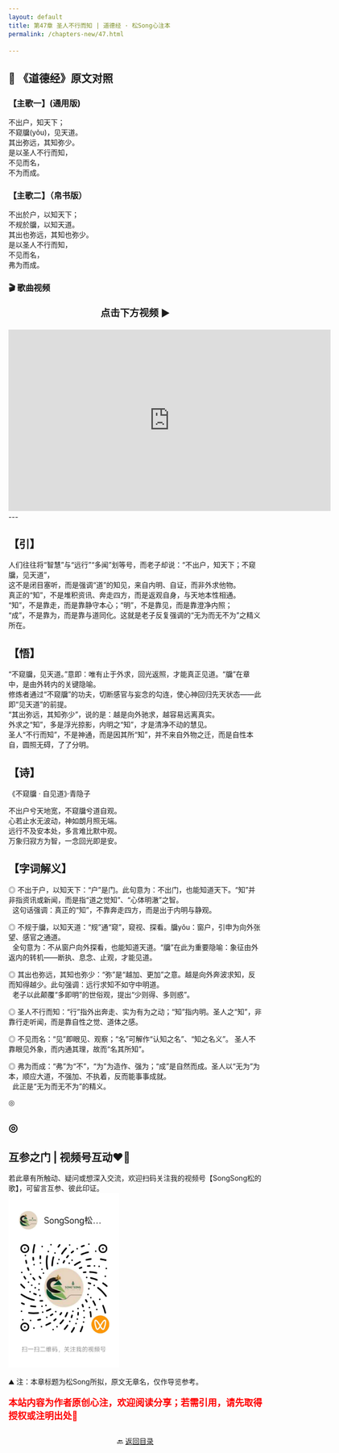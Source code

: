 ```yaml
---
layout: default
title: 第47章 圣人不行而知 | 道德经 · 松Song心注本
permalink: /chapters-new/47.html

---
```


## 📜 《道德经》原文对照
### 【主歌一】(通用版)
不出户，知天下；<br>
不窥牖(yǒu)，见天道。<br>
其出弥远，其知弥少。<br>
是以圣人不行而知，<br>
不见而名，<br>
不为而成。<br>

### 【主歌二】（帛书版）
不出於户，以知天下；<br>
不规於牖，以知天道。<br>
其出也弥远，其知也弥少。<br>
是以圣人不行而知，<br>
不见而名，<br>
弗为而成。<br>

### 🎬 歌曲视频
<p style="text-align:center; font-size:1.2rem; font-weight:bold;">
  点击下方视频 ▶️
</p>

<iframe
  src="https://streamable.com/e/rw38e3"
  width="640"
  height="360"
  frameborder="0"
  allowfullscreen
  loading="lazy">
</iframe>
---

## 【引】
人们往往将“智慧”与“远行”“多闻”划等号，而老子却说：“不出户，知天下；不窥牖，见天道”，<br>
这不是闭目塞听，而是强调“道”的知见，来自内明、自证，而非外求他物。<br>
真正的“知”，不是堆积资讯、奔走四方，而是返观自身，与天地本性相通。<br>
“知”，不是靠走，而是靠静守本心；“明”，不是靠见，而是靠澄净内照；<br>
“成”，不是靠为，而是靠与道同化。这就是老子反复强调的“无为而无不为”之精义所在。<br>

## 【悟】
“不窥牖，见天道。”意即：唯有止于外求，回光返照，才能真正见道。“牖”在章中，是由外转内的关键隐喻。<br>
修炼者通过“不窥牖”的功夫，切断感官与妄念的勾连，使心神回归先天状态——此即“见天道”的前提。<br>
“其出弥远，其知弥少”，说的是：越是向外驰求，越容易远离真实。<br>
外求之“知”，多是浮光掠影，内明之“知”，才是清净不动的慧见。<br>
圣人“不行而知”，不是神通，而是因其所“知”，并不来自外物之迁，而是自性本自，圆照无碍，了了分明。<br>

## 【诗】
《不窥牖 · 自见道》·青隐子 <br>

不出户兮天地宽，不窥牖兮道自观。<br>
心若止水无波动，神如朗月照无端。<br>
远行不及安本处，多言难比默中观。<br>
万象归寂方为智，一念回光即是安。<br>

## 【字词解义】

◎ 不出于户，以知天下：“户”是门。此句意为：不出门，也能知道天下。“知”并非指资讯或新闻，而是指“道之觉知”、“心体明澈”之智。<br>
&nbsp;&nbsp;这句话强调：真正的“知”，不靠奔走四方，而是出于内明与静观。<br>

◎ 不规于牖，以知天道：“规”通“窥”，窥视、探看。牖yǒu：窗户，引申为向外张望、感官之通道。<br>
&nbsp;&nbsp;全句意为：不从窗户向外探看，也能知道天道。“牖”在此为重要隐喻：象征由外返内的转机——断执、息念、止观，才能见道。<br>

◎ 其出也弥远，其知也弥少：“弥”是“越加、更加”之意。越是向外奔波求知，反而知得越少。此句强调：远行求知不如守中明道。<br>
&nbsp;&nbsp;老子以此颠覆“多即明”的世俗观，提出“少则得、多则惑”。<br>

◎ 圣人不行而知：“行”指外出奔走、实为有为之动；“知”指内明。圣人之“知”，非靠行走听闻，而是靠自性之觉、道体之感。<br>

◎ 不见而名：“见”即眼见、观察；“名”可解作“认知之名”、“知之名义”。 圣人不靠眼见外象，而内通其理，故而“名其所知”。<br>

◎ 弗为而成：“弗”为“不”，“为”为造作、强为；“成”是自然而成。圣人以“无为”为本，顺应大道，不强加、不执着，反而能事事成就。<br>
&nbsp;&nbsp;此正是“无为而无不为”的精义。<br>



◎

◎
---
##  互参之门 | 视频号互动❤️🤝

若此章有所触动、疑问或想深入交流，欢迎扫码关注我的视频号【SongSong松的歌】，可留言互参、彼此印证。<br>
<img src="../img/qrcode_songsong.jpg" alt="扫码进入视频号" width="220">

⛰️ 注：本章标题为松Song所拟，原文无章名，仅作导览参考。<br>
<p style="color:red; font-size:18px; font-weight:bold;">
本站内容为作者原创心注，欢迎阅读分享；若需引用，请先取得授权或注明出处🙏
</p>

<p style="text-align:center; margin-top:2em;">
  🔙 <a href="{{ '/' | relative_url }}#catalog">返回目录</a>
</p>


